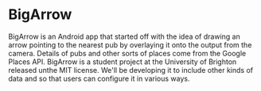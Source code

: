 BigArrow
========

BigArrow is an Android app that started off with the idea of drawing an arrow pointing to the nearest pub by overlaying 
it onto the output from the camera. Details of pubs and other sorts of places come from the Google Places API. 
BigArrow is a student project at the University of Brighton released unthe MIT license. We'll be developing it to 
include other kinds of data and so that users can configure it in various ways. 
